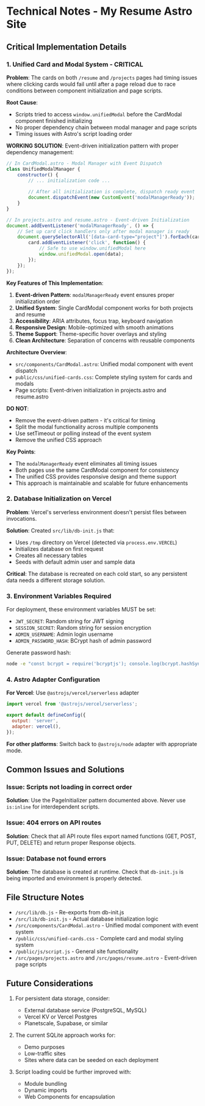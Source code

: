 # Technical Notes - My Resume Astro Site

## Critical Implementation Details

### 1. Unified Card and Modal System - CRITICAL

**Problem**: The cards on both `/resume` and `/projects` pages had timing issues where clicking cards would fail until after a page reload due to race conditions between component initialization and page scripts.

**Root Cause**: 
- Scripts tried to access `window.unifiedModal` before the CardModal component finished initializing
- No proper dependency chain between modal manager and page scripts
- Timing issues with Astro's script loading order

**WORKING SOLUTION**: Event-driven initialization pattern with proper dependency management:

```javascript
// In CardModal.astro - Modal Manager with Event Dispatch
class UnifiedModalManager {
    constructor() {
        // ... initialization code ...
        
        // After all initialization is complete, dispatch ready event
        document.dispatchEvent(new CustomEvent('modalManagerReady'));
    }
}

// In projects.astro and resume.astro - Event-driven Initialization
document.addEventListener('modalManagerReady', () => {
    // Set up card click handlers only after modal manager is ready
    document.querySelectorAll('[data-card-type="project"]').forEach(card => {
        card.addEventListener('click', function() {
            // Safe to use window.unifiedModal here
            window.unifiedModal.open(data);
        });
    });
});
```

**Key Features of This Implementation**:
1. **Event-driven Pattern**: `modalManagerReady` event ensures proper initialization order
2. **Unified System**: Single CardModal component works for both projects and resume
3. **Accessibility**: ARIA attributes, focus trap, keyboard navigation
4. **Responsive Design**: Mobile-optimized with smooth animations
5. **Theme Support**: Theme-specific hover overlays and styling
6. **Clean Architecture**: Separation of concerns with reusable components

**Architecture Overview**:
- `src/components/CardModal.astro`: Unified modal component with event dispatch
- `public/css/unified-cards.css`: Complete styling system for cards and modals
- Page scripts: Event-driven initialization in projects.astro and resume.astro

**DO NOT**:
- Remove the event-driven pattern - it's critical for timing
- Split the modal functionality across multiple components
- Use setTimeout or polling instead of the event system
- Remove the unified CSS approach

**Key Points**:
- The `modalManagerReady` event eliminates all timing issues
- Both pages use the same CardModal component for consistency
- The unified CSS provides responsive design and theme support
- This approach is maintainable and scalable for future enhancements

### 2. Database Initialization on Vercel

**Problem**: Vercel's serverless environment doesn't persist files between invocations.

**Solution**: Created `src/lib/db-init.js` that:
- Uses `/tmp` directory on Vercel (detected via `process.env.VERCEL`)
- Initializes database on first request
- Creates all necessary tables
- Seeds with default admin user and sample data

**Critical**: The database is recreated on each cold start, so any persistent data needs a different storage solution.

### 3. Environment Variables Required

For deployment, these environment variables MUST be set:
- `JWT_SECRET`: Random string for JWT signing
- `SESSION_SECRET`: Random string for session encryption  
- `ADMIN_USERNAME`: Admin login username
- `ADMIN_PASSWORD_HASH`: BCrypt hash of admin password

Generate password hash:
```bash
node -e "const bcrypt = require('bcryptjs'); console.log(bcrypt.hashSync('your-password', 10));"
```

### 4. Astro Adapter Configuration

**For Vercel**: Use `@astrojs/vercel/serverless` adapter
```javascript
import vercel from '@astrojs/vercel/serverless';

export default defineConfig({
  output: 'server',
  adapter: vercel(),
});
```

**For other platforms**: Switch back to `@astrojs/node` adapter with appropriate mode.

## Common Issues and Solutions

### Issue: Scripts not loading in correct order
**Solution**: Use the PageInitializer pattern documented above. Never use `is:inline` for interdependent scripts.

### Issue: 404 errors on API routes
**Solution**: Check that all API route files export named functions (GET, POST, PUT, DELETE) and return proper Response objects.

### Issue: Database not found errors
**Solution**: The database is created at runtime. Check that `db-init.js` is being imported and environment is properly detected.

## File Structure Notes

- `/src/lib/db.js` - Re-exports from db-init.js
- `/src/lib/db-init.js` - Actual database initialization logic
- `/src/components/CardModal.astro` - Unified modal component with event system
- `/public/css/unified-cards.css` - Complete card and modal styling system
- `/public/js/script.js` - General site functionality
- `/src/pages/projects.astro` and `/src/pages/resume.astro` - Event-driven page scripts

## Future Considerations

1. For persistent data storage, consider:
   - External database service (PostgreSQL, MySQL)
   - Vercel KV or Vercel Postgres
   - Planetscale, Supabase, or similar

2. The current SQLite approach works for:
   - Demo purposes
   - Low-traffic sites
   - Sites where data can be seeded on each deployment

3. Script loading could be further improved with:
   - Module bundling
   - Dynamic imports
   - Web Components for encapsulation